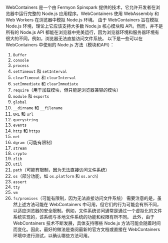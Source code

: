 WebContainers 是一个由 Fermyon Spinspark 提供的技术，它允许开发者在浏览器中运行完整的 Node.js 应用程序。WebContainers 使用 WebAssembly 和 Web Workers 在浏览器中模拟 Node.js 环境。
由于 WebContainers 旨在模拟 Node.js 环境，理论上它应该支持大多数 Node.js 核心模块和 API。然而，并不是所有的 Node.js API 都能在浏览器中完美运行，因为浏览器环境和服务器环境有很大的不同，例如，浏览器无法直接访问文件系统。
以下是一些可以在 WebContainers 中使用的 Node.js 方法（模块和API）：

1. `Buffer`
2. `console`
3. `process`
4. `setTimeout` 和 `setInterval`
5. `clearTimeout` 和 `clearInterval`
6. `setImmediate` 和 `clearImmediate`
7. `require`（用于加载模块，但只能是浏览器兼容的模块）
8. `module` 和 `exports`
9. `global`
10. `__dirname` 和 `__filename`
11. `URL` 和 `url`
12. `querystring`
13. `events`
14. `http` 和 `https`
15. `net`
16. `dgram`（可能有限制）
17. `stream`
18. `crypto`
19. `zlib`
20. `util`
21. `path`（可能有限制，因为无法直接访问文件系统）
22. `os`（部分功能，如 `os.platform` 和 `os.arch`）
23. `assert`
24. `tty`
25. `vm`
26. `fs/promises`（可能有限制，因为无法直接访问文件系统）
    需要注意的是，虽然上述方法可能在 WebContainers 中可用，但它们的行为可能会有所不同，以适应浏览器的安全限制。例如，文件系统访问通常是通过一个虚拟化的文件系统实现的，该系统与本地文件系统的功能和权限有所不同。
    此外，由于 WebContainers 技术不断发展，具体支持哪些 Node.js 方法可能会随着时间而变化。因此，最好的做法是查阅最新的官方文档或直接在 WebContainers 环境中进行测试，以确认哪些方法可用。
